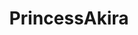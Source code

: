 ---
title: PrincessAkira
github: https://github.com/PrincessAkira
mode: dark
transition: 1s
score: 60
archetype:
- Anime
---